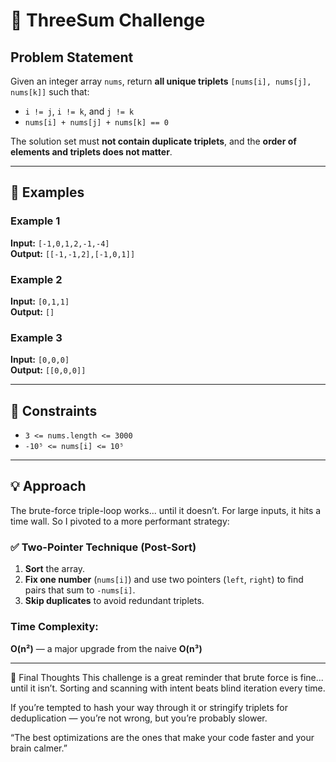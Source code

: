 # 🧊 ThreeSum Challenge

## Problem Statement

Given an integer array `nums`, return **all unique triplets** `[nums[i], nums[j], nums[k]]` such that:

- `i != j`, `i != k`, and `j != k`
- `nums[i] + nums[j] + nums[k] == 0`

The solution set must **not contain duplicate triplets**, and the **order of elements and triplets does not matter**.

---

## 🧪 Examples

### Example 1
**Input:** `[-1,0,1,2,-1,-4]`  
**Output:** `[[-1,-1,2],[-1,0,1]]`

### Example 2
**Input:** `[0,1,1]`  
**Output:** `[]`

### Example 3
**Input:** `[0,0,0]`  
**Output:** `[[0,0,0]]`

---

## 📐 Constraints

- `3 <= nums.length <= 3000`
- `-10⁵ <= nums[i] <= 10⁵`

---

## 💡 Approach

The brute-force triple-loop works... until it doesn’t. For large inputs, it hits a time wall. So I pivoted to a more performant strategy:

### ✅ Two-Pointer Technique (Post-Sort)
1. **Sort** the array.
2. **Fix one number** (`nums[i]`) and use two pointers (`left`, `right`) to find pairs that sum to `-nums[i]`.
3. **Skip duplicates** to avoid redundant triplets.

### Time Complexity:  
**O(n²)** — a major upgrade from the naive **O(n³)**

---

🧠 Final Thoughts
This challenge is a great reminder that brute force is fine... until it isn’t. Sorting and scanning with intent beats blind iteration every time.

If you’re tempted to hash your way through it or stringify triplets for deduplication — you’re not wrong, but you’re probably slower.

“The best optimizations are the ones that make your code faster and your brain calmer.”